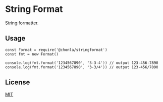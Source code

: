 # String Format

String formatter.

## Usage

```
const Format = require('@chonla/stringformat')
const fmt = new Format()

console.log(fmt.format('1234567890', '3-3-4')) // output 123-456-7890
console.log(fmt.format('1234567890', '3-3/4')) // output 123-456/7890
```

## License

[MIT](LICENSE)